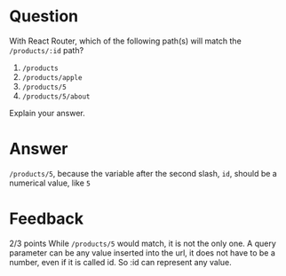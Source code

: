 # Question

With React Router, which of the following path(s) will match the `/products/:id` path?

1. `/products`
2. `/products/apple`
3. `/products/5`
4. `/products/5/about`

Explain your answer.

# Answer
`/products/5`, because the variable after the second slash, `id`, should be a numerical value, like `5`



# Feedback

2/3 points
While `/products/5` would match, it is not the only one. 
A query parameter can be any value inserted into the url, it does not have to be a number, even if it is called id. So :id can represent any value. 